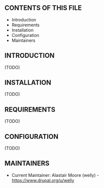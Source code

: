 CONTENTS OF THIS FILE
---------------------

 * Introduction
 * Requirements
 * Installation
 * Configuration
 * Maintainers


INTRODUCTION
------------
(TODO)

INSTALLATION
------------
(TODO)

REQUIREMENTS
------------
(TODO)


CONFIGURATION
-------------
(TODO)

MAINTAINERS
-----------

 * Current Maintainer: Alastair Moore (welly) - https://www.drupal.org/u/welly
